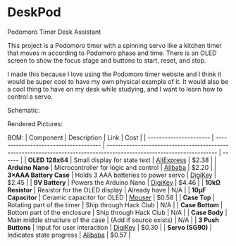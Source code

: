 # DeskPod
Podomoro Timer Desk Assistant

This project is a Podomoro timer with a spinning servo like a kitchen timer that moves in according to Podomoro phase and time. There is an OLED screen to show the focus stage and buttons to start, reset, and stop. 

I made this because I love using the Podomoro timer website and I think it would be super cool to have my own physical example of it. It would also be a cool thing to have on my desk while studying, and I want to learn how to control a servo. 

Schematic:

Rendered Pictures:


BOM:
| Component              | Description                           | Link                                                                                                                  | Cost   |
| ---------------------- | ------------------------------------- | --------------------------------------------------------------------------------------------------------------------- | ------ |
| **OLED 128x64**        | Small display for state text          | [AliExpress](https://www.aliexpress.us/item/3256805913100103.html)                                                    | \$2.38 |
| **Arduino Nano**       | Microcontroller for logic and control | [Alibaba](https://www.alibaba.com/pla/good-quality-Arduino-Nano-V30-CH340G_1600942840347.html)                        | \$2.20 |
| **3×AAA Battery Case** | Holds 3 AAA batteries to power servo  | [DigiKey](https://www.digikey.com/en/products/detail/keystone-electronics/2484CN/7385289)                             | \$2.45 |
| **9V Battery**         | Powers the Arduino Nano               | [DigiKey](https://www.digikey.com/en/products/detail/duracell-industrial-operations-inc/9V/21259959)                  | \$4.46 |
| **10kΩ Resistor**      | Resistor for the OLED display         | Already have                                                                                                          | N/A    |
| **10µF Capacitor**     | Ceramic capacitor for OLED            | [Mouser](https://www.mouser.com/ProductDetail/Vishay-BC-Components/D471K25X5FL63L6R?qs=WcHCFKihsBqnFBaLsk7srQ%3D%3D)  | \$0.58 |
| **Case Top**           | Rotating part of the timer            | Ship through Hack Club                                                                                                | N/A    |
| **Case Bottom**        | Bottom part of the enclosure          | Ship through Hack Club                                                                                                | N/A    |
| **Case Body**          | Main middle structure of the case     | (Add if source exists)                                                                                                | N/A    |
| **3 Push Buttons**     | Input for user interaction            | [DigiKey](https://www.digikey.com/en/products/detail/same-sky-formerly-cui-devices-/TS02-66-60-BK-160-LCR-D/15634268) | \$0.30 |
| **Servo (SG90)**       | Indicates state progress              | [Alibaba](https://www.alibaba.com/product-detail/Stock-9G-Micro-Servo-Motor-SG90_1601038670928.html)                  | \$0.57 |





